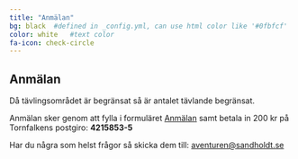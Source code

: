 ```yaml
---
title: "Anmälan"
bg: black  #defined in _config.yml, can use html color like '#0fbfcf'
color: white   #text color
fa-icon: check-circle
---
```

  
## Anmälan

Då tävlingsområdet är begränsat så är antalet tävlande begränsat.

Anmälan sker genom att fylla i formuläret
<a href="https://docs.google.com/forms/d/e/1FAIpQLSde16mIdpOq9TFjMnr9n8hYRP67ekq2MM3CTn-ewdVqGHeuzw/viewform?usp=sf_link" target="_new">Anmälan</a> samt betala in 200 kr på Tornfalkens postgiro: **4215853-5** <br/>

Har du några som helst frågor så skicka dem till: 
<a href="mailto:aventuren@sandholdt.se">aventuren@sandholdt.se</a>
